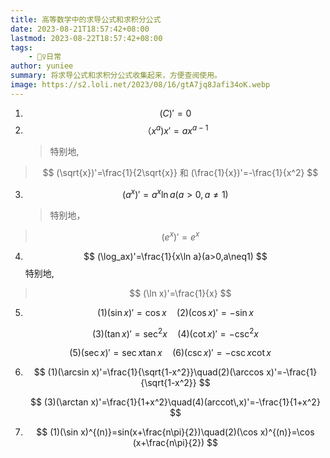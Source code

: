 ```yaml
---
title: 高等数学中的求导公式和求积分公式
date: 2023-08-21T18:57:42+08:00
lastmod: 2023-08-22T18:57:42+08:00
tags: 
    - 🧘‍♀️日常
author: yuniee
summary: 将求导公式和求积分公式收集起来，方便查阅使用。
image: https://s2.loli.net/2023/08/16/gtA7jq8Jafi34oK.webp
---
```


1. $$
   (C)'=0
   $$
2. $$
    （x^a)x'=ax^{a-1}
   $$
   > 特别地,  
   
  > $$
  > (\sqrt{x})'=\frac{1}{2\sqrt{x}} 和 (\frac{1}{x})'=-\frac{1}{x^2}
  > $$
3. $$
   (a^x)'=a^x\ln a(a>0,a\neq1)
   $$
   > 特别地，
> $$
> (e^x)'=e^x
> $$
4. $$
   (\log_ax)'=\frac{1}{x\ln a}(a>0,a\neq1)
   $$
   特别地,
> $$
> (\ln x)'=\frac{1}{x}
> $$
5. $$
   (1) (\sin x)'=\cos x\quad(2)(\cos x)'=-\sin x
   $$
   
   $$
   (3)(\tan x)'=\sec^2 x\quad(4)(\cot x)'=-\csc^2 x
   $$
   
   $$
   (5)(\sec x)'=\sec x\tan x\quad(6)(\csc x)'=-\csc x\cot x\quad
   $$
   

6. $$
   (1)(\arcsin x)'=\frac{1}{\sqrt{1-x^2}}\quad(2)(\arccos x)'=-\frac{1}{\sqrt{1-x^2}}
   $$

   $$
   (3)(\arctan x)'=\frac{1}{1+x^2}\quad(4)(arccot\,x)'=-\frac{1}{1+x^2}
   $$

   

7. $$
   (1)(\sin x)^{(n)}=sin(x+\frac{n\pi}{2})\quad(2)(\cos x)^{(n)}=\cos (x+\frac{n\pi}{2})
   $$
